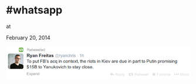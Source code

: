 # #whatsapp











at

February 20, 2014















![](Screenshotfrom2014-02-20090746.png)

